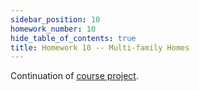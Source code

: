```yaml
---
sidebar_position: 10
homework_number: 10
hide_table_of_contents: true
title: Homework 10 -- Multi-family Homes
---
```


Continuation of  [course project](/homework/project).
